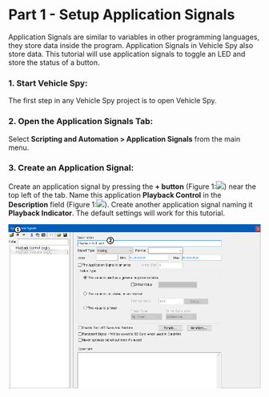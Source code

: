 # Part 1 - Setup Application Signals

Application Signals are similar to variables in other programming languages, they store data inside the program. Application Signals in Vehicle Spy also store data. This tutorial will use application signals to toggle an LED and store the status of a button.

### 1. Start Vehicle Spy:

The first step in any Vehicle Spy project is to open Vehicle Spy.

### 2. Open the Application Signals Tab:

Select **Scripting and Automation > Application Signals** from the main menu.

### 3. Create an Application Signal:

Create an application signal by pressing the **+ button** (Figure 1:![](https://cdn.intrepidcs.net/support/VehicleSpy/assets/smOne.gif)) near the top left of the tab. Name this application **Playback Control** in the **Description** field (Figure 1:![](https://cdn.intrepidcs.net/support/VehicleSpy/assets/smTwo.gif)). Create another application signal naming it **Playback Indicator**. The default settings will work for this tutorial.

![Figure 1: Application Signal setup](../../.gitbook/assets/spyfbexample2.1.gif)
